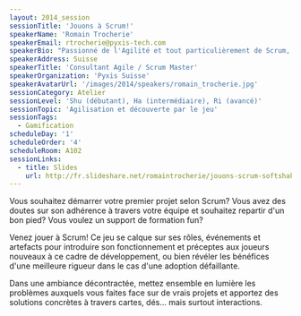 ```yaml
---
layout: 2014_session
sessionTitle: 'Jouons à Scrum!'
speakerName: 'Romain Trocherie'
speakerEmail: rtrocherie@pyxis-tech.com
speakerBio: "Passionné de l'Agilité et tout particulièrement de Scrum, j'apprécie découvrir de nouveaux procédés et de vivre le développement sous tous ses angles. Celui-ci n'est pas seulement logiciel, mais aussi personnel et professionnel, sujets sur lesquels je prend plaisir à travailler et partager mes connaissances.\nAprès un parcours de consultant et développeur dans les services financiers, pharmaceutiques, de vente en ligne et de gestion de contenu d'entreprise à plusieurs niveaux, je continue d'évangéliser l'Agilité et opère en tant que Scrum Master avec Pyxis Suisse."
speakerAddress: Suisse
speakerTitle: 'Consultant Agile / Scrum Master'
speakerOrganization: 'Pyxis Suisse'
speakerAvatarUrl: '/images/2014/speakers/romain_trocherie.jpg'
sessionCategory: Atelier
sessionLevel: 'Shu (débutant), Ha (intermédiaire), Ri (avancé)'
sessionTopic: 'Agilisation et découverte par le jeu'
sessionTags:
  - Gamification
scheduleDay: '1'
scheduleOrder: '4'
scheduleRoom: A102
sessionLinks:
  - title: Slides
    url: http://fr.slideshare.net/romaintrocherie/jouons-scrum-softshake-20141023-romain-trocherie
---
```


Vous souhaitez démarrer votre premier projet selon Scrum? Vous avez des doutes sur son adhérence à travers votre équipe et souhaitez repartir d'un bon pied? Vous voulez un support de formation fun?

Venez jouer à Scrum! Ce jeu se calque sur ses rôles, événements et artefacts pour introduire son fonctionnement et préceptes aux joueurs nouveaux à ce cadre de développement, ou bien révéler les bénéfices d'une meilleure rigueur dans le cas d'une adoption défaillante.

Dans une ambiance décontractée, mettez ensemble en lumière les problèmes auxquels vous faites face sur de vrais projets et apportez des solutions concrètes à travers cartes, dés... mais surtout interactions.
